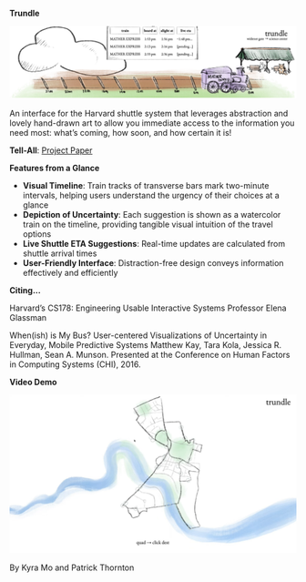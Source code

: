 **Trundle**

![image](trundle.png)

An interface for the Harvard shuttle system that leverages abstraction and lovely hand-drawn art to allow you immediate access to the information you need most: what’s coming, how soon, and how certain it is!

**Tell-All**:
[Project Paper](trundle.pdf)

**Features from a Glance**
* **Visual Timeline**: Train tracks of transverse bars mark two-minute intervals, helping users understand the urgency of their choices at a glance
* **Depiction of Uncertainty**: Each suggestion is shown as a watercolor train on the timeline, providing tangible visual intuition of the travel options
* **Live Shuttle ETA Suggestions**: Real-time updates are calculated from shuttle arrival times
* **User-Friendly Interface**: Distraction-free design conveys information effectively and efficiently

**Citing...**

Harvard’s CS178: Engineering Usable Interactive Systems  Professor Elena Glassman

When(ish) is My Bus? User-centered Visualizations of Uncertainty in Everyday, Mobile Predictive Systems Matthew Kay, Tara Kola, Jessica R. Hullman, Sean A. Munson. Presented at the Conference on Human Factors in Computing Systems (CHI), 2016.

**Video Demo**

[![Trundle Demo](trundle2.png)](http://www.youtube.com/watch?v=uPznQYCXI-c?si=URgV9y5tUj4utXfe "Trundle Demo")

By Kyra Mo and Patrick Thornton
